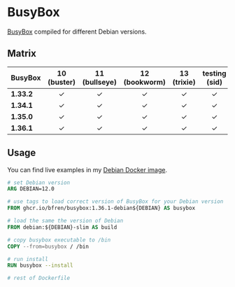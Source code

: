 # BusyBox

[BusyBox](https://busybox.net) compiled for different Debian versions.

## Matrix

| BusyBox     | 10 (buster) | 11 (bullseye) | 12 (bookworm) | 13 (trixie) | testing (sid) |
| ----------- | :---------: | :-----------: | :-----------: | :---------: | :-----------: |
| **1.33.2**  | &check;     | &check;       | &check;       | &check;     | &check;       |
| **1.34.1**  | &check;     | &check;       | &check;       | &check;     | &check;       |
| **1.35.0**  | &check;     | &check;       | &check;       | &check;     | &check;       |
| **1.36.1**  | &check;     | &check;       | &check;       | &check;     | &check;       |

## Usage

You can find live examples in my [Debian Docker image](https://github.com/bfren/docker-debian).

```Dockerfile
# set Debian version
ARG DEBIAN=12.0

# use tags to load correct version of BusyBox for your Debian version
FROM ghcr.io/bfren/busybox:1.36.1-debian${DEBIAN} AS busybox

# load the same the version of Debian
FROM debian:${DEBIAN}-slim AS build

# copy busybox executable to /bin
COPY --from=busybox / /bin

# run install
RUN busybox --install

# rest of Dockerfile
```
